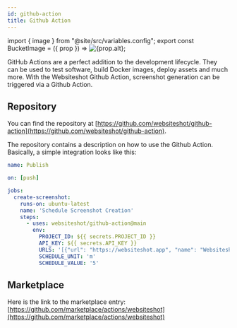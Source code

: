 ```yaml
---
id: github-action
title: Github Action
---
```


import { image } from "@site/src/variables.config";
export const BucketImage = ({ prop }) => <img src={prop.src} alt={prop.alt} />;

GitHub Actions are a perfect addition to the development lifecycle. They can be used to test software, build Docker images, deploy assets and much more. With the Websiteshot Github Action, screenshot generation can be triggered via a Github Action.

## Repository

You can find the repository at [https://github.com/websiteshot/github-action](https://github.com/websiteshot/github-action).

The repository contains a description on how to use the Github Action. Basically, a simple integration looks like this:

```yaml
name: Publish

on: [push]

jobs:
  create-screenshot:
    runs-on: ubuntu-latest
    name: 'Schedule Screenshot Creation'
    steps:
      - uses: websiteshot/github-action@main
        env:
          PROJECT_ID: ${{ secrets.PROJECT_ID }}
          API_KEY: ${{ secrets.API_KEY }}
          URLS: '[{"url": "https://websiteshot.app", "name": "Websiteshot"}]'
          SCHEDULE_UNIT: 'm'
          SCHEDULE_VALUE: '5'
```

<BucketImage prop={image.github.action}></BucketImage>

## Marketplace

Here is the link to the marketplace entry: [https://github.com/marketplace/actions/websiteshot](https://github.com/marketplace/actions/websiteshot)

<BucketImage prop={image.github.actionmarketplace}></BucketImage>
